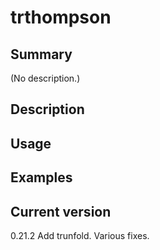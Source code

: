 # trthompson

## Summary

(No description.)

## Description

## Usage

## Examples

## Current version

0.21.2 Add trunfold. Various fixes.
